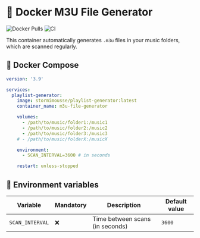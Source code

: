 # 🎵 Docker M3U File Generator

![Docker Pulls](https://img.shields.io/docker/pulls/stormimousse/docker-m3u-file-generator)
![CI](https://github.com/ElStormus/docker-m3u-file-generator/actions/workflows/docker.yml/badge.svg)

This container automatically generates `.m3u` files in your music folders, which are scanned regularly.

## 🚀 Docker Compose

```yaml
version: '3.9'

services:
  playlist-generator:
    image: stormimousse/playlist-generator:latest
    container_name: m3u-file-generator

    volumes:
      - /path/to/music/folder1:/music1
      - /path/to/music/folder2:/music2
      - /path/to/music/folder3:/music3
    # - /path/to/music/folderX:/musicX

    environment:
      - SCAN_INTERVAL=3600 # in seconds

    restart: unless-stopped
```

## 🔧 Environment variables

| Variable       | Mandatory   | Description                             | Default value     |
|----------------|-------------|-----------------------------------------|-------------------|
| `SCAN_INTERVAL`| ❌          | Time between scans (in seconds)         | `3600`            |
